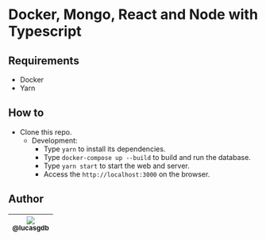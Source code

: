 # Docker, Mongo, React and Node with Typescript

## Requirements

-   Docker
-   Yarn

## How to

-   Clone this repo.
    -   Development:
        -   Type `yarn` to install its dependencies.
        -   Type `docker-compose up --build` to build and run the database.
        -   Type `yarn start` to start the web and server.
        -   Access the `http://localhost:3000` on the browser.

## Author

| [<img src="https://avatars3.githubusercontent.com/u/13838273?v=3&s=115"><br><sub>@lucasgdb</sub>](https://github.com/lucasgdb) |
| :----------------------------------------------------------------------------------------------------------------------------: |
